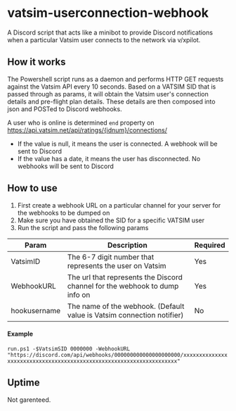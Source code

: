 # vatsim-userconnection-webhook
A Discord script that acts like a minibot to provide Discord notifications when a particular Vatsim user connects to the network via v/xpilot.

## How it works

The Powershell script runs as a daemon and performs HTTP GET requests against the Vatsim API every 10 seconds. Based on a VATSIM SID that is passed through as params, it will obtain the Vatsim user's connection details and pre-flight plan details. These details are then composed into json and POSTed to Discord webhooks. 

A user who is online is determined `end` property on https://api.vatsim.net/api/ratings/{idnum}/connections/
- If the value is null, it means the user is connected. A webhook will be sent to Discord
- If the value has a date, it means the user has disconnected. No webhooks will be sent to Discord

## How to use
1. First create a webhook URL on a particular channel for your server for the webhooks to be dumped on
2. Make sure you have obtained the SID for a specific VATSIM user
3. Run the script and pass the following params

| Param        | Description                                                                 | Required |
|--------------|-----------------------------------------------------------------------------|----------|
| VatsimID     | The 6-7 digit number that represents the user on Vatsim                     | Yes      |
| WebhookURL   | The url that represents the Discord channel for the webhook to dump info on | Yes      |
| hookusername | The name of the webhook. (Default value is Vatsim connection notifier)      | No       |

#### Example

`run.ps1 -$VatsimSID 0000000 -WebhookURL "https://discord.com/api/webhooks/000000000000000000000/xxxxxxxxxxxxxxxxxxxxxxxxxxxxxxxxxxxxxxxxxxxxxxxxxxxxxxxxxxxxxxxxxxxx"`

## Uptime

Not garenteed.
